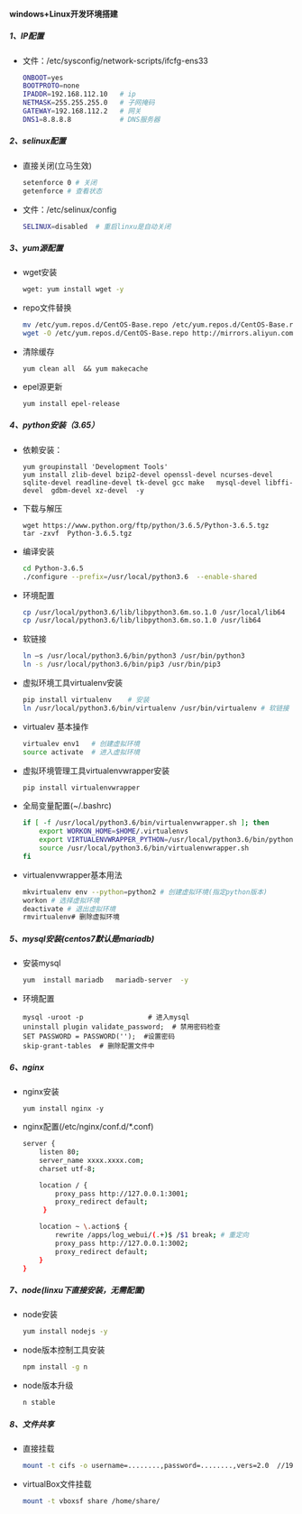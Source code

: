 #### windows+Linux开发环境搭建

#####  1、IP配置
* 文件：/etc/sysconfig/network-scripts/ifcfg-ens33

  ```bash
  ONBOOT=yes       
  BOOTPROTO=none   
  IPADDR=192.168.112.10   # ip
  NETMASK=255.255.255.0   # 子网掩码
  GATEWAY=192.168.112.2   # 网关
  DNS1=8.8.8.8            # DNS服务器
  ```

##### 2、selinux配置

* 直接关闭(立马生效)

  ```bash
  setenforce 0 # 关闭
  getenforce # 查看状态
  ```

* 文件：/etc/selinux/config

  ```bash
  SELINUX=disabled  # 重启linxu是自动关闭
  ```

##### 3、yum源配置

* wget安装

  ```bash
  wget: yum install wget -y
  ```

* repo文件替换

  ```bash
  mv /etc/yum.repos.d/CentOS-Base.repo /etc/yum.repos.d/CentOS-Base.repo.backup # 备份
  wget -O /etc/yum.repos.d/CentOS-Base.repo http://mirrors.aliyun.com/repo/Centos-7.repo  #替换
  ```

* 清除缓存

  ```
  yum clean all  && yum makecache
  ```

* epel源更新

  ```bash
  yum install epel-release
  ```

##### 4、python安装（3.65）

* 依赖安装：

  ```base
  yum groupinstall 'Development Tools' 
  yum install zlib-devel bzip2-devel openssl-devel ncurses-devel sqlite-devel readline-devel tk-devel gcc make   mysql-devel libffi-devel  gdbm-devel xz-devel  -y
  ```

* 下载与解压

  ```
  wget https://www.python.org/ftp/python/3.6.5/Python-3.6.5.tgz
  tar -zxvf  Python-3.6.5.tgz
  ```

* 编译安装

  ```bash
  cd Python-3.6.5
  ./configure --prefix=/usr/local/python3.6  --enable-shared
  ```

* 环境配置

  ```bash
  cp /usr/local/python3.6/lib/libpython3.6m.so.1.0 /usr/local/lib64
  cp /usr/local/python3.6/lib/libpython3.6m.so.1.0 /usr/lib64
  ```

* 软链接

  ```bash
  ln –s /usr/local/python3.6/bin/python3 /usr/bin/python3
  ln -s /usr/local/python3.6/bin/pip3 /usr/bin/pip3
  ```

* 虚拟环境工具virtualenv安装

  ```bash
  pip install virtualenv    # 安装
  ln /usr/local/python3.6/bin/virtualenv /usr/bin/virtualenv # 软链接
  ```

* virtualev 基本操作

  ```bash
  virtualev env1   # 创建虚拟环境
  source activate  # 进入虚拟环境
  ```

* 虚拟环境管理工具virtualenvwrapper安装

  ```bash
  pip install virtualenvwrapper
  ```

* 全局变量配置(~/.bashrc)

  ```bash
  if [ -f /usr/local/python3.6/bin/virtualenvwrapper.sh ]; then
      export WORKON_HOME=$HOME/.virtualenvs
      export VIRTUALENVWRAPPER_PYTHON=/usr/local/python3.6/bin/python3
      source /usr/local/python3.6/bin/virtualenvwrapper.sh
  fi
  ```

* virtualenvwrapper基本用法

  ```bash
  mkvirtualenv env --python=python2 # 创建虚拟环境(指定python版本)
  workon # 选择虚拟环境
  deactivate # 退出虚拟环境
  rmvirtualenv# 删除虚拟环境
  ```

 ##### 5、mysql安装(centos7默认是mariadb)

* 安装mysql

  ```bash
  yum  install mariadb   mariadb-server  -y
  ```

* 环境配置

  ```bahs
  mysql -uroot -p                # 进入mysql
  uninstall plugin validate_password;  # 禁用密码检查
  SET PASSWORD = PASSWORD('');  #设置密码
  skip-grant-tables  # 删除配置文件中
  ```

##### 6、nginx

* nginx安装

  ```
  yum install nginx -y
  ```

* nginx配置(/etc/nginx/conf.d/*.conf)

  ```bash
  server {
      listen 80;
      server_name xxxx.xxxx.com;
      charset utf-8;
  
      location / {
          proxy_pass http://127.0.0.1:3001;
          proxy_redirect default;
       }
  
      location ~ \.action$ {
          rewrite /apps/log_webui/(.+)$ /$1 break; # 重定向
          proxy_pass http://127.0.0.1:3002;
          proxy_redirect default;
      }
  }
  ```

  

 ##### 7、node(linxu下直接安装，无需配置)

* node安装

  ```bash
  yum install nodejs -y
  ```

* node版本控制工具安装

  ```bash
  npm install -g n
  ```

* node版本升级

  ```bash
  n stable
  ```

#####  8、文件共享

* 直接挂载

  ```bash
  mount -t cifs -o username=........,password=........,vers=2.0  //192.168.56.1/share /home/share
  ```

* virtualBox文件挂载

  ```bash
  mount -t vboxsf share /home/share/
  ```

